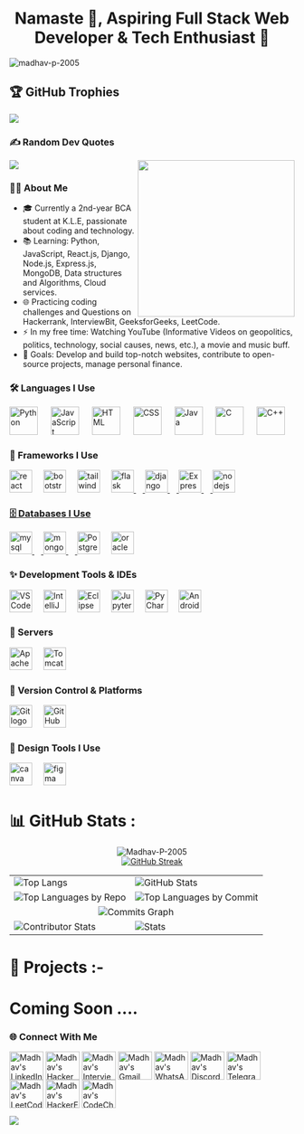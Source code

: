 <h1 align="center">Namaste 🙏, Aspiring Full Stack Web Developer & Tech Enthusiast 🚀</h1>

<p align="left"> <img src="https://komarev.com/ghpvc/?username=madhav-p-2005&label=Profile%20views&color=0e75b6&style=flat" alt="madhav-p-2005" /> </p>

## 🏆 GitHub Trophies
![](https://github-profile-trophy.vercel.app/?username=Madhav-P-2005&theme=radical&no-frame=false&no-bg=true&margin-w=4)

### ✍️ Random Dev Quotes
![](https://quotes-github-readme.vercel.app/api?type=horizontal&theme=radical)                           <img align="right" height="277" src="https://user-images.githubusercontent.com/74038190/221352989-518609ab-b4d1-459e-929f-a08cd2bd9b3c.gif" />

### 👩‍💻 About Me

- 🎓 Currently a 2nd-year BCA student at K.L.E, passionate about coding and technology.
- 📚 Learning: Python, JavaScript, React.js, Django, Node.js, Express.js, MongoDB, Data structures and Algorithms, Cloud services.
- 🌐 Practicing coding challenges and Questions on Hackerrank, InterviewBit, GeeksforGeeks, LeetCode.
- ⚡ In my free time: Watching YouTube (Informative Videos on geopolitics, politics, technology, social causes, news, etc.), a movie and music buff.
- 🎯 Goals: Develop and build top-notch websites, contribute to open-source projects, manage personal finance.

### 🛠 Languages I Use


<div align="left">
      <img width="50" src="https://raw.githubusercontent.com/marwin1991/profile-technology-icons/refs/heads/main/icons/python.png" alt="Python" title="Python"/>
      <img width="15" />
      <img width="50" src="https://raw.githubusercontent.com/marwin1991/profile-technology-icons/refs/heads/main/icons/javascript.png" alt="JavaScript" title="JavaScript"/>
      <img width="15" />
      <img width="50" src="https://raw.githubusercontent.com/marwin1991/profile-technology-icons/refs/heads/main/icons/html.png" alt="HTML" title="HTML"/>
      <img width="15" />
      <img width="50" src="https://raw.githubusercontent.com/marwin1991/profile-technology-icons/refs/heads/main/icons/css.png" alt="CSS" title="CSS"/>
      <img width="15" />
      <img width="50" src="https://raw.githubusercontent.com/marwin1991/profile-technology-icons/refs/heads/main/icons/java.png" alt="Java" title="Java"/>
      <img width="15" />
      <img width="50" src="https://raw.githubusercontent.com/marwin1991/profile-technology-icons/refs/heads/main/icons/c.png" alt="C" title="C"/>
      <img width="15" />
      <img width="50" src="https://raw.githubusercontent.com/marwin1991/profile-technology-icons/refs/heads/main/icons/c++.png" alt="C++" title="C++"/>
</div>


### 🧰 Frameworks I Use

<div align="left">
  <img src="https://cdn.jsdelivr.net/gh/devicons/devicon/icons/react/react-original.svg" height="40" alt="react logo" />
  <img width="12" />
  <img src="https://cdn.jsdelivr.net/gh/devicons/devicon/icons/bootstrap/bootstrap-original.svg" height="40" alt="bootstrap logo" />
  <img width="12" />
  <img src="https://cdn.jsdelivr.net/gh/devicons/devicon/icons/tailwindcss/tailwindcss-original-wordmark.svg" height="40" alt="tailwindcss logo" />
  <img width="12" />
  <a href="https://flask.palletsprojects.com/" target="_blank" rel="noreferrer"><img src="https://raw.githubusercontent.com/marwin1991/profile-technology-icons/refs/heads/main/icons/flask.png" alt="flask" height="40"/>
  <img width="12" />
  <img src="https://cdn.jsdelivr.net/gh/devicons/devicon/icons/django/django-plain.svg" height="40" alt="django logo" />
  <img width="12" />
  <img src="https://upload.wikimedia.org/wikipedia/commons/6/64/Expressjs.png" height="40" alt="Express.js logo" />
  <img width="12" />
  <img src="https://cdn.jsdelivr.net/gh/devicons/devicon/icons/nodejs/nodejs-original.svg" height="40" alt="nodejs logo" />
</div>

### 🗄️ Databases I Use

<div align="left">
  <img src="https://cdn.jsdelivr.net/gh/devicons/devicon/icons/mysql/mysql-original.svg" height="40" alt="mysql logo" />
  <img width="12" />
  <img src="https://cdn.jsdelivr.net/gh/devicons/devicon/icons/mongodb/mongodb-original.svg" height="40" alt="mongodb logo" />
  <img width="12" />
  <a href="https://www.postgresql.org/" target="_blank" rel="noreferrer"><img src="https://cdn.jsdelivr.net/gh/devicons/devicon/icons/postgresql/postgresql-original.svg" height="40" alt="PostgreSQL logo" /></a>
  <img width="12" />
  <img src="https://cdn.jsdelivr.net/gh/devicons/devicon/icons/oracle/oracle-original.svg" height="40" alt="oracle logo" />
</div>

### ✨ Development Tools & IDEs

<div align="left">
  <img src="https://cdn.jsdelivr.net/gh/devicons/devicon/icons/vscode/vscode-original.svg" height="40" alt="VSCode logo" />
  <img width="12" />
  <img src="https://cdn.jsdelivr.net/gh/devicons/devicon/icons/intellij/intellij-original.svg" height="40" alt="IntelliJ logo" />
  <img width="12" />
  <img src="https://cdn.jsdelivr.net/gh/devicons/devicon/icons/eclipse/eclipse-original.svg" height="40" alt="Eclipse logo" />
  <img width="12" />
  <img src="https://cdn.jsdelivr.net/gh/devicons/devicon/icons/jupyter/jupyter-original.svg" height="40" alt="Jupyter logo" />
  <img width="12" />
  <img src="https://cdn.jsdelivr.net/gh/devicons/devicon/icons/pycharm/pycharm-original.svg" height="40" alt="PyCharm logo" />
  <img width="12" />
  <img src="https://cdn.jsdelivr.net/gh/devicons/devicon/icons/androidstudio/androidstudio-original.svg" height="40" alt="Android Studio logo" />
</div>

### 📡 Servers
<div align="left">
  <a href="https://www.apache.org/" target="_blank" rel="noreferrer"><img src="https://cdn.jsdelivr.net/gh/devicons/devicon/icons/apache/apache-original.svg" height="40" alt="Apache logo" /></a>
  <img width="12" />
  <a href="http://tomcat.apache.org/" target="_blank" rel="noreferrer"><img src="https://cdn.jsdelivr.net/gh/devicons/devicon/icons/tomcat/tomcat-original.svg" height="40" alt="Tomcat logo" /></a>
</div>

### 🔧 Version Control & Platforms
<div align="left"> <img src="https://cdn.jsdelivr.net/gh/devicons/devicon/icons/git/git-original.svg" height="40" alt="Git logo" />
<img width="12" /> <img src="https://raw.githubusercontent.com/marwin1991/profile-technology-icons/refs/heads/main/icons/github.png" height="40" alt="GitHub logo" /> </div>

### 🎨 Design Tools I Use
<div align="left">
  <img src="https://cdn.jsdelivr.net/gh/devicons/devicon/icons/canva/canva-original.svg" height="40" alt="canva logo" />
  <img width="12" />
  <img src="https://cdn.jsdelivr.net/gh/devicons/devicon/icons/figma/figma-original.svg" height="40" alt="figma logo" />
</div>


# 📊 GitHub Stats :

<div align="center">
  <img src="http://github-profile-summary-cards.vercel.app/api/cards/profile-details?username=Madhav-P-2005&theme=highcontrast" alt="Madhav-P-2005" />
</div>

<div align="center">
 <a href="https://git.io/streak-stats"><img src="https://streak-stats.demolab.com?user=Madhav-P-2005&theme=highcontrast&hide_border=false&date_format=M%20j%5B%2C%20Y%5D&exclude_days=Sun%2CMon%2CTue%2CWed%2CThu%2CFri%2CSat" alt="GitHub Streak" /></a>
</div>

<table> 
  <tr>
    <td><img src="https://github-readme-stats.vercel.app/api/top-langs?username=Madhav-P-2005&show_icons=true&locale=en&theme=highcontrast" alt="Top Langs" /></td>
    <td><img src="https://github-readme-stats.vercel.app/api?username=Madhav-P-2005&show_icons=true&locale=en&theme=highcontrast" alt="GitHub Stats" /></td>
  </tr>
  <tr>
    <td><img src="http://github-profile-summary-cards.vercel.app/api/cards/repos-per-language?username=Madhav-P-2005&theme=highcontrast" alt="Top Languages by Repo" /></td>
    <td><img src="http://github-profile-summary-cards.vercel.app/api/cards/most-commit-language?username=Madhav-P-2005&theme=highcontrast" alt="Top Languages by Commit" /></td>
  </tr>
  <tr>
    <td colspan="2" align="center"><img src="http://github-profile-summary-cards.vercel.app/api/cards/productive-time?username=Madhav-P-2005&theme=highcontrast&utcOffset=8" alt="Commits Graph" /></td>
  </tr>
  <tr>
    <td><img src="https://github-contributor-stats.vercel.app/api?username=Madhav-P-2005&limit=5&theme=highcontrast&combine_all_yearly_contributions=true" alt="Contributor Stats" /></td>
    <td align="left"><img src="http://github-profile-summary-cards.vercel.app/api/cards/stats?username=Madhav-P-2005&theme=highcontrast" alt="Stats" /></td>
  </tr>
</table>

# 💪 Projects :- 
<h1> Coming Soon .... </h1>


### 🌐 Connect With Me

<div align="left">
  <p align="left">
    <a href="https://www.linkedin.com/in/madhav-p-156b9b290" target="_blank"><img align="center" src="https://raw.githubusercontent.com/rahuldkjain/github-profile-readme-generator/master/src/images/icons/Social/linked-in-alt.svg" alt="Madhav's LinkedIn" height="50" width="60" /></a>
    <a href="https://www.hackerrank.com/madhavp2023" target="_blank"><img align="center" src="https://raw.githubusercontent.com/rahuldkjain/github-profile-readme-generator/master/src/images/icons/Social/hackerrank.svg" alt="Madhav's HackerRank" height="50" width="60" /></a>
    <a href="https://www.interviewbit.com/profile/dl2ug3ndk6" target="_blank"><img align="center" src="https://img.icons8.com/plasticine/500/interviewbit.png" alt="Madhav's Interviewbit" height="50" width="60" /></a>
    <a href="mailto:madhavp2023@gmail.com" target="_blank"><img align="center" src="https://raw.githubusercontent.com/maurodesouza/profile-readme-generator/master/src/assets/icons/social/gmail/default.svg" alt="Madhav's Gmail" height="50" width="60" /></a>
    <a href="https://wa.me/919353270062" target="_blank"><img align="center" src="https://raw.githubusercontent.com/maurodesouza/profile-readme-generator/master/src/assets/icons/social/whatsapp/default.svg" alt="Madhav's WhatsApp" height="50" width="60" /></a>
    <a href="https://discord.gg/U6KUYXGptw" target="_blank"><img align="center" src="https://raw.githubusercontent.com/rahuldkjain/github-profile-readme-generator/master/src/images/icons/Social/discord.svg" alt="Madhav's Discord" height="50" width="60" /></a>
    <a href="https://t.me/Madhavp2023" target="_blank"><img align="center" src="https://raw.githubusercontent.com/maurodesouza/profile-readme-generator/master/src/assets/icons/social/telegram/default.svg" alt="Madhav's Telegram" height="50" width="60" /></a>
    <a href="https://leetcode.com/u/mp_2005/" target="_blank"><img align="center" src="https://raw.githubusercontent.com/rahuldkjain/github-profile-readme-generator/master/src/images/icons/Social/leet-code.svg" alt="Madhav's LeetCode" height="50" width="60" /></a>
    <a href="https://www.hackerearth.com/@madhav-p" target="_blank"><img align="center" src="https://raw.githubusercontent.com/rahuldkjain/github-profile-readme-generator/master/src/images/icons/Social/hackerearth.svg" alt="Madhav's HackerEarth" height="50" width="60" /></a>
    <a href="https://www.codechef.com/users/madhav_p" target="_blank"><img align="center" src="https://img.icons8.com/fluency/144/codechef.png" alt="Madhav's CodeChef" height="50" width="60" /></a>
  </p>
</div>

[![](https://visitcount.itsvg.in/api?id=Madhav-P-2005&icon=0&color=0)](https://visitcount.itsvg.in)
